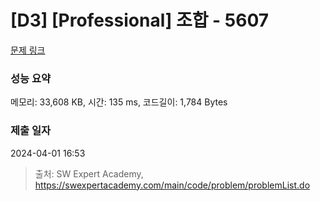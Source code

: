 # [D3] [Professional] 조합 - 5607 

[문제 링크](https://swexpertacademy.com/main/code/problem/problemDetail.do?contestProbId=AWXGKdbqczEDFAUo) 

### 성능 요약

메모리: 33,608 KB, 시간: 135 ms, 코드길이: 1,784 Bytes

### 제출 일자

2024-04-01 16:53



> 출처: SW Expert Academy, https://swexpertacademy.com/main/code/problem/problemList.do